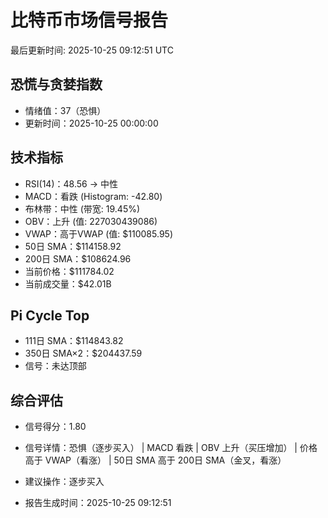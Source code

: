 # 比特币市场信号报告

最后更新时间: 2025-10-25 09:12:51 UTC

## 恐慌与贪婪指数
- 情绪值：37（恐惧）
- 更新时间：2025-10-25 00:00:00

## 技术指标
- RSI(14)：48.56 → 中性
- MACD：看跌 (Histogram: -42.80)
- 布林带：中性 (带宽: 19.45%)
- OBV：上升 (值: 227030439086)
- VWAP：高于VWAP (值: $110085.95)
- 50日 SMA：$114158.92
- 200日 SMA：$108624.96
- 当前价格：$111784.02
- 当前成交量：$42.01B

## Pi Cycle Top
- 111日 SMA：$114843.82
- 350日 SMA×2：$204437.59
- 信号：未达顶部

## 综合评估
- 信号得分：1.80
- 信号详情：恐惧（逐步买入） | MACD 看跌 | OBV 上升（买压增加） | 价格高于 VWAP（看涨） | 50日 SMA 高于 200日 SMA（金叉，看涨）
- 建议操作：逐步买入

- 报告生成时间：2025-10-25 09:12:51